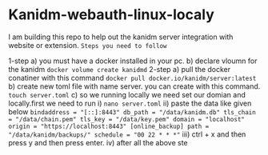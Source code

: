 # Kanidm-webauth-linux-localy
I am building this repo to help out the kanidm server integration with website or extension.
`Steps you need to follow`

1-step
a) you must have a docker installed in your pc.
b) declare vloumn for the kanidm
    ```docker volume create kanidmd```
2-step
a) pull the docker conatiner with this command
   ```docker pull docker.io/kanidm/server:latest```
b) create new toml file with name server. you can create with this command.
   ```touch server.toml```
c) so we running locally we need set our domian and locally.first we need to run 
  i) ```nano server.toml```
  ii) paste the data like given below
      ```
      bindaddress = "[::]:8443"
      db_path = "/data/kanidm.db"
      tls_chain = "/data/chain.pem"
      tls_key = "/data/key.pem"
      domain = "localhost"
      origin = "https://localhost:8443"
      [online_backup]
      path = "/data/kanidm/backups/"
      schedule = "00 22 * * *"
      ```
  iii) ctrl + x and then press y and then press enter.
  iv)  after all the above ste





